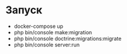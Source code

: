 # Запуск
- docker-compose up
- php bin/console make:migration
- php bin/console doctrine:migrations:migrate
- php bin/console server:run